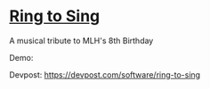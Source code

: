 # [Ring to Sing](https://ringtosing.space/)

A musical tribute to MLH's 8th Birthday

Demo: 

Devpost: https://devpost.com/software/ring-to-sing
